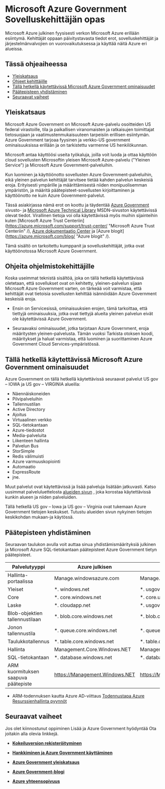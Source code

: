 <properties 
    pageTitle="Azure Government kehittäjät opas" 
    description="Tämä sisältää ominaisuuksia ja ohjeita vertailua Azure Government-sovellusten kehittäminen" 
    services="" 
    cloud="gov"
    documentationCenter="" 
    authors="Joharve2" 
    manager="Chrisnie" 
    editor=""/>

<tags 
    ms.service="multiple" 
    ms.devlang="na" 
    ms.topic="article" 
    ms.tgt_pltfrm="na" 
    ms.workload="azure-government" 
    ms.date="10/29/2015" 
    ms.author="jharve"/>


#  <a name="microsoft-azure-government-developer-guide"></a>Microsoft Azure Government Sovelluskehittäjän opas 

<p> Microsoft Azure julkinen fyysisesti verkon Microsoft Azure erillään esiintymä.  Kehittäjät oppaan päivitystavasta tiedot erot, sovelluskehittäjät ja järjestelmänvalvojien on vuorovaikutuksessa ja käyttää näitä Azure eri alueissa.

<!--Table of contents for topic, the words in brackets must match the heading wording exactly-->


## <a name="in-this-topic"></a>Tässä ohjeaiheessa


+ [Yleiskatsaus](#Overview)
+ [Ohjeet kehittäjille](#Guidance)
+ [Tällä hetkellä käytettävissä Microsoft Azure Government ominaisuudet](#Features)
+ [Päätepisteen yhdistäminen](#Endpoint)
+ [Seuraavat vaiheet](#next)


## <a name="Overview"></a>Yleiskatsaus

Microsoft Azure Government on Microsoft Azure-palvelu osoitteiden US federal virastoille, tila ja paikallisen viranomaisten ja ratkaisujen toimittajat tietosuojaan ja vaatimustenmukaisuuteen tarpeisiin erillisen esiintymän. Azure Government tarjoaa fyysinen ja verkko-US government ominaisuuksissa erillään ja on tarkistettu varmenne US henkilökunnan. 

Microsoft antaa käyttöösi useita työkaluja, joilla voit luoda ja ottaa käyttöön cloud sovellusten Microsoftin yleisen Microsoft Azure-palvelu ("Yleinen Service") ja Microsoft Azure Government-palveluihin.

Kun luominen ja käyttöönotto sovellusten Azure Government-palveluihin, eikä yleinen palvelun kehittäjät tarvitsee tietää kahden palvelun keskeisiä eroja.  Erityisesti ympärille ja määrittämisestä niiden monipuolisemman ympäristön, ja määritä päätepisteet-sovellusten kirjoittaminen ja käyttöönotto ne kuin Azure Government-palvelut.

Tässä asiakirjassa nämä erot on koottu ja täydentää [Azure Government](http://www.azure.com/gov "Azure julkinen") sivusto- ja [Microsoft Azure Technical Library](http://msdn.microsoft.com/cloud-app-development-msdn "MSDN") MSDN-sivuston käytettävissä olevat tiedot. Virallinen tietoja voi olla käytettävissä myös muihin sijainteihin kuten [Microsoft Azure Trust Centeriin] (https://azure.microsoft.com/support/trust-center/ "Microsoft Azure Trust Centeriin" /), [Azure dokumentaatio Center](https://azure.microsoft.com/documentation/) ja [Azure blogit] (https://azure.microsoft.com/blog/ "Azure blogit" /). 

Tämä sisältö on tarkoitettu kumppanit ja sovelluskehittäjät, jotka ovat käyttöönotossa Microsoft Azure Government.



## <a name="Guidance"></a>Ohjeita ohjelmistokehittäjille
Koska useimmat teknistä sisältöä, joka on tällä hetkellä käytettävissä oletetaan, että sovellukset ovat on kehitetty, yleinen-palvelun sijaan Microsoft Azure Government varten, on tärkeää voit varmistaa, että kehittäjät ovat tietoisia sovellusten kehittää isännöidään Azure Government keskeisiä eroja.

- Ensin on Servicesissä, ominaisuuksien erojen, tämä tarkoittaa, että tiettyjä ominaisuuksia, jotka ovat tiettyjä alueita yleinen palvelun eivät ole käytettävissä Azure Government.

- Seuraavaksi ominaisuudet, jotka tarjotaan Azure Government, eroja määritysten yleinen-palvelusta.  Tämän vuoksi Tarkista otoksen koodi, määritykset ja haluat varmistaa, että luominen ja suorittaminen Azure Government Cloud Services-ympäristössä.


## <a name="Features"></a>Tällä hetkellä käytettävissä Microsoft Azure Government ominaisuudet
Azure Government on tällä hetkellä käytettävissä seuraavat palvelut US gov – IOWA ja US gov – VIRGINIA alueilla:

- Näennäiskoneiden
- Pilvipalveluihin
- Tallennustilan
- Active Directory
- Ajoitus
- Virtuaalinen verkko
- SQL-tietokantaan
- Azure-tiedostot
- Media-palveluita
- Liikenteen hallinta
- Palvelun Bus
- StorSimple
- Redis välimuisti
- Azure varmuuskopiointi
- Automaatio
- ExpressRoute
- jne.

Muut palvelut ovat käytettävissä ja lisää palveluja lisätään jatkuvasti.  Katso uusimmat palveluluettelosta [alueiden sivun](https://azure.microsoft.com/regions/#services) , joka korostaa käytettävissä kunkin alueen ja niiden palveluiden.  

Tällä hetkellä US gov – Iowa ja US gov – Virginia ovat tukemaan Azure Government tietojen keskukset.  Tutustu alueiden sivun nykyinen tietojen keskikohdan mukaan-ja käytössä.

## <a name="Endpoint"></a>Päätepisteen yhdistäminen

Seuraavan taulukon avulla voit auttaa sinua yhdistämismäärityksiä julkinen ja Microsoft Azure SQL-tietokantaan päätepisteet Azure Government tietyn päätepisteet.


Palvelutyyppi|Azure julkisen|Azure Government
---|---|---
Hallinta-portaalissa|Manage.windowsazure.com|Manage.windowsazure.us
Yleiset|*. windows.net|*. usgovcloudapi.net
Core|*. core.windows.net|*. core.usgovcloudapi.net
Laske|*. cloudapp.net|*. usgovcloudapp.net
Blob-objektien tallennustilaan|*. blob.core.windows.net|   *. blob.core.usgovcloudapi.net
Jonon tallennustila|*. queue.core.windows.net|*. queue.core.usgovcloudapi.net
Taulukkotallennus|*. table.core.windows.net|*. table.core.usgovcloudapi.net
Hallinta|Management.Core.Windows.NET|Management.Core.usgovcloudapi.NET
SQL-tietokantaan|*. database.windows.net|*. database.usgovcloudapi.net
ARM kuormituksen saapuva päätepiste|https://Management.Windows.NET|https://Management.usgovcloudapi.NET  

* ARM-todennuksen kautta Azure AD-viittaus [Todennustapa Azure Resurssienhallinta pyynnöt](https://msdn.microsoft.com/library/azure/dn790557.aspx)

## <a name="next"></a>Seuraavat vaiheet

Jos olet kiinnostunut oppiminen Lisää ja Azure Government hyödyntää Ota joitakin alla olevia linkkejä.

- **[Kokeiluversion rekisteröityminen](https://azuregov.microsoft.com/trial/azuregovtrial)**

- **[Hankkiminen ja Azure Government käyttäminen](http://azure.com/gov)**

- **[Azure Government yleiskatsaus](/azure-government-overview)**

- **[Azure Government-blogi](http://blogs.msdn.com/b/azuregov/)**

- **[Azure yhteensopivuus](https://azure.microsoft.com/support/trust-center/compliance/)**

<!--Anchors-->



<!-- Images. -->

[1]: ./media/azure-government-developer-guide/publisherguide.png


<!--Link references-->
[Link 1 to another azure.microsoft.com documentation topic]: virtual-machines-windows-hero-tutorial.md
[Link 2 to another azure.microsoft.com documentation topic]: web-sites-custom-domain-name.md
[Link 3 to another azure.microsoft.com documentation topic]: storage-whatis-account.md
